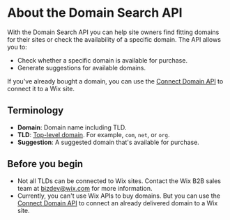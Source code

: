 # About the Domain Search API


With the Domain Search API you can help site owners find fitting domains for
their sites or check the availability of a specific domain. The API allows
you to:

- Check whether a specific domain is available for purchase.
- Generate suggestions for available domains.


If you've already bought a domain, you can use the
[Connect Domain API](https://dev.wix.com/api/rest/account-level-apis/domain-search/connect-domain)
to connect it to a Wix site.


## Terminology


+ __Domain__: Domain name including TLD.
+ __TLD__: [Top-level domain](https://en.wikipedia.org/wiki/Top-level_domain).
  For example, `com`, `net`, or `org`.
+ __Suggestion__: A suggested domain that's available for purchase.


## Before you begin


+ Not all TLDs can be connected to Wix sites. Contact the Wix B2B sales team at
  bizdev@wix.com for more information.
+ Currently, you can't use Wix APIs to buy domains. But you can use the
  [Connect Domain API](https://dev.wix.com/api/rest/account-level-apis/domains/connect-domain)
  to connect an already delivered domain to a Wix site. 


